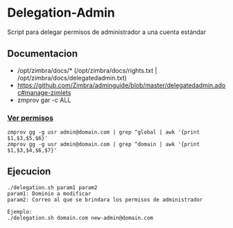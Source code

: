 # Delegation-Admin
Script para delegar permisos de administrador a una cuenta estándar

## Documentacion
- /opt/zimbra/docs/*  (/opt/zimbra/docs/rights.txt | /opt/zimbra/docs/delegatedadmin.txt)
- https://github.com/Zimbra/adminguide/blob/master/delegatedadmin.adoc#manage-zimlets
- zmprov gar -c ALL


### [Ver permisos](https://wiki.zimbra.com/wiki/UmaT-Implementing-Delegated-Administration)
~~~
zmprov gg -g usr admin@domain.com | grep ^global | awk '{print $1,$3,$5,$6}'
zmprov gg -g usr admin@domain.com | grep ^domain | awk '{print $1,$3,$4,$6,$7}'
~~~

## Ejecucion
~~~
./delegation.sh param1 param2
param1: Dominio a modificar
param2: Correo al que se brindara los permisos de administrador

Ejemplo:
./delegation.sh domain.com new-admin@domain.com
~~~
